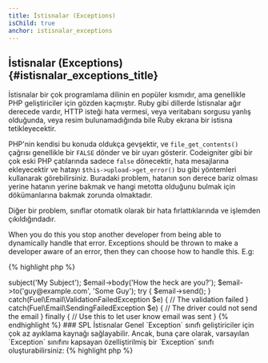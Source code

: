 ```yaml
---
title: İstisnalar (Exceptions)
isChild: true
anchor: istisnalar_exceptions
---
```


## İstisnalar (Exceptions) {#istisnalar_exceptions_title}

İstisnalar bir çok programlama dilinin en popüler kısmıdır, ama genellikle PHP geliştiriciler için gözden kaçmıştır.
Ruby gibi dillerde İstisnalar ağır derecede vardır, HTTP isteği hata vermesi, veya veritabanı sorgusu yanlış olduğunda, veya
resim bulunamadığında bile Ruby ekrana bir istisna tetikleyecektir.

PHP'nin kendisi bu konuda oldukça gevşektir, ve `file_get_contents()` çağrısı genellikle bir `FALSE` dönder ve bir uyarı gösterir.
Codeigniter gibi bir çok eski PHP çatılarında sadece `false` dönecektir, hata mesajlarına ekleyecektir ve hatayı
`$this->upload->get_error()` bu gibi yöntemleri kullanarak görebilirsiniz. Buradaki problem, hatanın son derece bariz olması yerine
hatanın yerine bakmak ve hangi metotta olduğunu bulmak için dökümanlarına bakmak zorunda olmaktadır.

Diğer bir problem, sınıflar otomatik olarak bir hata fırlattıklarında ve işlemden çıkıldığındadır.


When you do this you stop another developer from being able to dynamically handle that error. Exceptions should be thrown to make a developer aware
of an error, then they can choose how to handle this. E.g:

{% highlight php %}
<?php
$email = new Fuel\Email;
$email->subject('My Subject');
$email->body('How the heck are you?');
$email->to('guy@example.com', 'Some Guy');

try
{
    $email->send();
}
catch(Fuel\Email\ValidationFailedException $e)
{
    // The validation failed
}
catch(Fuel\Email\SendingFailedException $e)
{
    // The driver could not send the email
}
finally
{
    // Use this to let user know email was sent
}

{% endhighlight %}

### SPL İstisnalar

Genel `Exception` sınıfı geliştiriciler için çok az ayıklama kaynağı sağlayabilir. Ancak, buna çare olarak, varsayılan `Exception`
sınıfını kapsayan özelliştirilmiş bir `Exception` sınıfı oluşturabilirsiniz:

{% highlight php %}
<?php
class ValidationException extends Exception {}
{% endhighlight %}

Birden fazla `catch` bloğu ile farklı istisnalar yakalayabilirsiniz. Bu bir sürü özel istisna yaratılmasına sebep olabilir,
Bunlardan bazılarını [SPL extension][splext]'ın sunduğu SPL istisnalarını kullanarak önleyebilirsiniz.

Eğer `__call()` sihirli metodunu kullanıyorsanız ve geçersiz bir metot talep edildiğinde standart istisnalar yerine ki onlar
belirsizler, sadece bunun için özel bir istisna oluşturabilirsiniz, `throw new BadFunctionCallException;` bu şekilde hatayı
elle oluşturabilirsiniz.


* [Read about Exceptions][exceptions]
* [Read about SPL Exceptions][splexe]
* [Nesting Exceptions In PHP][nesting-exceptions-in-php]
* [Exception Best Practices in PHP 5.3][exception-best-practices53]

[exceptions]: http://php.net/manual/en/language.exceptions.php
[splexe]: http://php.net/manual/en/spl.exceptions.php
[splext]: /#standard_php_library
[exception-best-practices53]: http://ralphschindler.com/2010/09/15/exception-best-practices-in-php-5-3
[nesting-exceptions-in-php]: http://www.brandonsavage.net/exceptional-php-nesting-exceptions-in-php/
